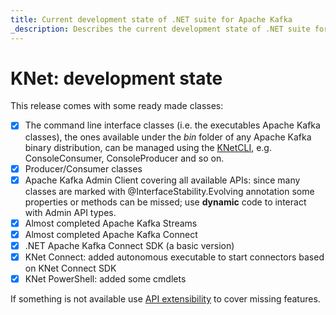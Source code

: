 ```yaml
---
title: Current development state of .NET suite for Apache Kafka
_description: Describes the current development state of .NET suite for Apache Kafka
---
```


# KNet: development state

This release comes with some ready made classes:

* [X] The command line interface classes (i.e. the executables Apache Kafka classes), the ones available under the _bin_ folder of any Apache Kafka binary distribution, can be managed using the [KNetCLI](usageCLI.md), e.g. ConsoleConsumer, ConsoleProducer and so on. 
* [X] Producer/Consumer classes
* [X] Apache Kafka Admin Client covering all available APIs: since many classes are marked with @InterfaceStability.Evolving annotation some properties or methods can be missed; use **dynamic** code to interact with Admin API types.
* [X] Almost completed Apache Kafka Streams
* [X] Almost completed Apache Kafka Connect
* [X] .NET Apache Kafka Connect SDK (a basic version)
* [X] KNet Connect: added autonomous executable to start connectors based on KNet Connect SDK
* [X] KNet PowerShell: added some cmdlets

If something is not available use [API extensibility](API_extensibility.md) to cover missing features.
